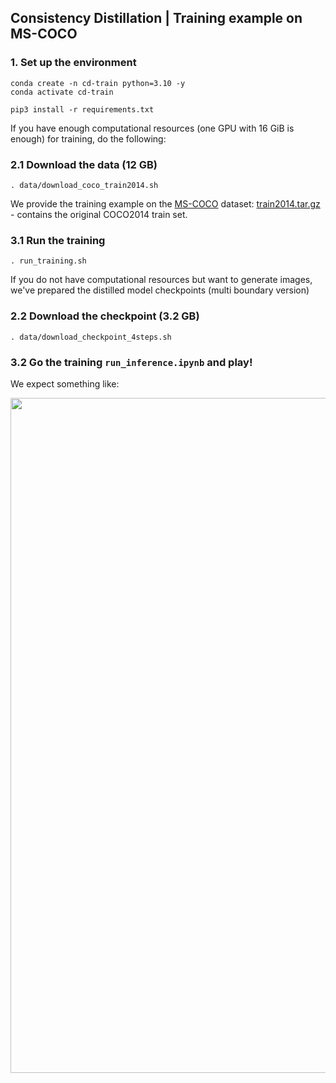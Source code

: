 ## Consistency Distillation | Training example on MS-COCO

### 1. Set up the environment

```shell
conda create -n cd-train python=3.10 -y 
conda activate cd-train

pip3 install -r requirements.txt
```

If you have enough computational resources (one GPU with 16 GiB is enough) for training, do the following:

### 2.1 Download the data (12 GB)

```shell
. data/download_coco_train2014.sh
```
We provide the training example on the [MS-COCO](https://cocodataset.org/) dataset:
[train2014.tar.gz](https://storage.yandexcloud.net/yandex-research/invertible-cd/train2014.tar.gz) - contains the original COCO2014 train set.

### 3.1 Run the training

```shell
. run_training.sh
```

If you do not have  computational resources but want to generate images, 
we've prepared the distilled model checkpoints (multi boundary version)

### 2.2 Download the checkpoint (3.2 GB)
```shell
. data/download_checkpoint_4steps.sh
```

### 3.2 Go the training ```run_inference.ipynb``` and play!
We expect something like:
<p align="center">
<img src="stuff/imgs.jpg" width="1080px"/>
</p>